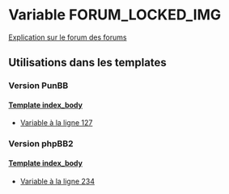 # Variable FORUM_LOCKED_IMG
[Explication sur le forum des forums](http://forum.forumactif.com/t294113-listing-des-variables#FORUM_LOCKED_IMG)
## Utilisations dans les templates
### Version PunBB
#### [Template index_body](punbb/index_body.md)
* [Variable à la ligne 127](../punbb/index_body.tpl#L127)
### Version phpBB2
#### [Template index_body](subsilver/index_body.md)
* [Variable à la ligne 234](../subsilver/index_body.tpl#L234)